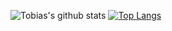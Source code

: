 
![Tobias's github stats](https://github-readme-stats.vercel.app/api?username=kitsudaiki&hide=contribs&count_private=true&show_icons=true&include_all_commits=true)
[![Top Langs](https://github-readme-stats.vercel.app/api/top-langs/?username=kitsudaiki&layout=compact)](https://github.com/anuraghazra/github-readme-stats)

<!--
**kitsudaiki/kitsudaiki** is a ✨ _special_ ✨ repository because its `README.md` (this file) appears on your GitHub profile.
### Hi there 👋

Here are some ideas to get you started:

- 🔭 I’m currently working on ...
- 🌱 I’m currently learning ...
- 👯 I’m looking to collaborate on ...
- 🤔 I’m looking for help with ...
- 💬 Ask me about ...
- 📫 How to reach me: ...
- 😄 Pronouns: ...
- ⚡ Fun fact: ...
-->
